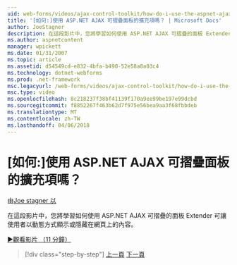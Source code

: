 ```yaml
---
uid: web-forms/videos/ajax-control-toolkit/how-do-i-use-the-aspnet-ajax-collapsable-panel-extender
title: '[如何:]使用 ASP.NET AJAX 可摺疊面板的擴充項嗎？ | Microsoft Docs'
author: JoeStagner
description: 在這段影片中，您將學習如何使用 ASP.NET AJAX 可摺疊的面板 Extender 可讓使用者以動態方式顯示或隱藏在網頁上的內容。
ms.author: aspnetcontent
manager: wpickett
ms.date: 01/31/2007
ms.topic: article
ms.assetid: d54549cd-e832-4bfa-b490-52e58a8a03c4
ms.technology: dotnet-webforms
ms.prod: .net-framework
msc.legacyurl: /web-forms/videos/ajax-control-toolkit/how-do-i-use-the-aspnet-ajax-collapsable-panel-extender
msc.type: video
ms.openlocfilehash: 8c218237f38bf41139f170a9ee99be197e99dcbd
ms.sourcegitcommit: f8852267f463b62d7f975e56bea9aa3f68fbbdeb
ms.translationtype: MT
ms.contentlocale: zh-TW
ms.lasthandoff: 04/06/2018
---
```

<a name="how-do-i-use-the-aspnet-ajax-collapsable-panel-extender"></a>[如何:]使用 ASP.NET AJAX 可摺疊面板的擴充項嗎？
====================
由[Joe stagner 以](https://github.com/JoeStagner)

在這段影片中，您將學習如何使用 ASP.NET AJAX 可摺疊的面板 Extender 可讓使用者以動態方式顯示或隱藏在網頁上的內容。

[&#9654;觀看影片 （11 分鐘）](https://channel9.msdn.com/Blogs/ASP-NET-Site-Videos/how-do-i-use-the-aspnet-ajax-collapsable-panel-extender)

> [!div class="step-by-step"]
> [上一頁](how-do-i-use-the-aspnet-ajax-accordion-control.md)
> [下一頁](how-do-i-use-the-aspnet-ajax-draggable-panel-extender.md)
